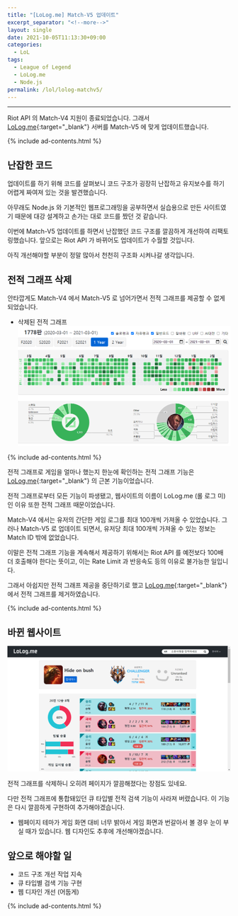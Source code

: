 ```yaml
---
title: "[LoLog.me] Match-V5 업데이트"
excerpt_separator: "<!--more-->"
layout: single
date: 2021-10-05T11:13:30+09:00
categories:
  - LoL
tags:
  - League of Legend
  - LoLog.me
  - Node.js
permalink: /lol/lolog-matchv5/
---
```

---
Riot API 의 Match-V4 지원이 종료되었습니다. 그래서 [LoLog.me](https://lolog.me/){:target="_blank"} 서버를 Match-V5 에 맞게 업데이트했습니다.

<!--more-->

{% include ad-contents.html %}

## 난잡한 코드

업데이트를 하기 위해 코드를 살펴보니 코드 구조가 굉장히 난잡하고 유지보수를 하기 어렵게 짜여져 있는 것을 발견했습니다.

아무래도 Node.js 와 기본적인 웹프로그래밍을 공부하면서 실습용으로 만든 사이트였기 때문에 대강 설계하고 손가는 대로 코드를 짰던 것 같습니다.

이번에 Match-V5 업데이트를 하면서 난잡했던 코드 구조를 깔끔하게 개선하여 리팩토링했습니다. 앞으로는 Riot API 가 바뀌어도 업데이트가 수월할 것입니다.

아직 개선해야할 부분이 정말 많아서 천천히 구조화 시켜나갈 생각입니다.

## 전적 그래프 삭제

안타깝게도 Match-V4 에서 Match-V5 로 넘어가면서 전적 그래프를 제공할 수 없게 되었습니다.

* 삭제된 전적 그래프
![graph](/assets/post-images/lolog-matchv5/graph.png)

{% include ad-contents.html %}

전적 그래프로 게임을 얼마나 했는지 한눈에 확인하는 전적 그래프 기능은 [LoLog.me](https://lolog.me/){:target="_blank"} 의 근본 기능이었습니다.

전적 그래프로부터 모든 기능이 파생됐고, 웹사이트의 이름이 LoLog.me (롤 로그 미) 인 이유 또한 전적 그래프 때문이었습니다.

Match-V4 에서는 유저의 간단한 게임 로그를 최대 100개씩 가져올 수 있었습니다. 그러나 Match-V5 로 업데이트 되면서, 유저당 최대 100개씩 가져올 수 있는 정보는 Match ID 밖에 없었습니다.

이말은 전적 그래프 기능을 계속해서 제공하기 위해서는 Riot API 를 예전보다 100배 더 호출해야 한다는 뜻이고, 이는 Rate Limit 과 반응속도 등의 이유로 불가능한 일입니다.

그래서 아쉽지만 전적 그래프 제공을 중단하기로 했고 [LoLog.me](https://lolog.me/){:target="_blank"} 에서 전적 그래프를 제거하였습니다.

{% include ad-contents.html %}

## 바뀐 웹사이트

![graph](/assets/post-images/lolog-matchv5/new.png)

전적 그래프를 삭제하니 오히려 페이지가 깔끔해졌다는 장점도 있네요.

다만 전적 그래프에 통합돼있던 큐 타입별 전적 검색 기능이 사라져 버렸습니다. 이 기능은 다시 깔끔하게 구현하여 추가해야겠습니다.

+ 웹페이지 테마가 게임 화면 대비 너무 밝아서 게임 화면과 번갈아서 볼 경우 눈이 부실 때가 있습니다. 웹 디자인도 추후에 개선해야겠습니다.

## 앞으로 해야할 일

* 코드 구조 개선 작업 지속
* 큐 타입별 검색 기능 구현
* 웹 디자인 개선 (어둡게)

{% include ad-contents.html %}